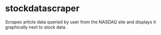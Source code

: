 # stockdatascraper
Scrapes article data queried by user from the NASDAQ site and displays it graphically next to stock data.
